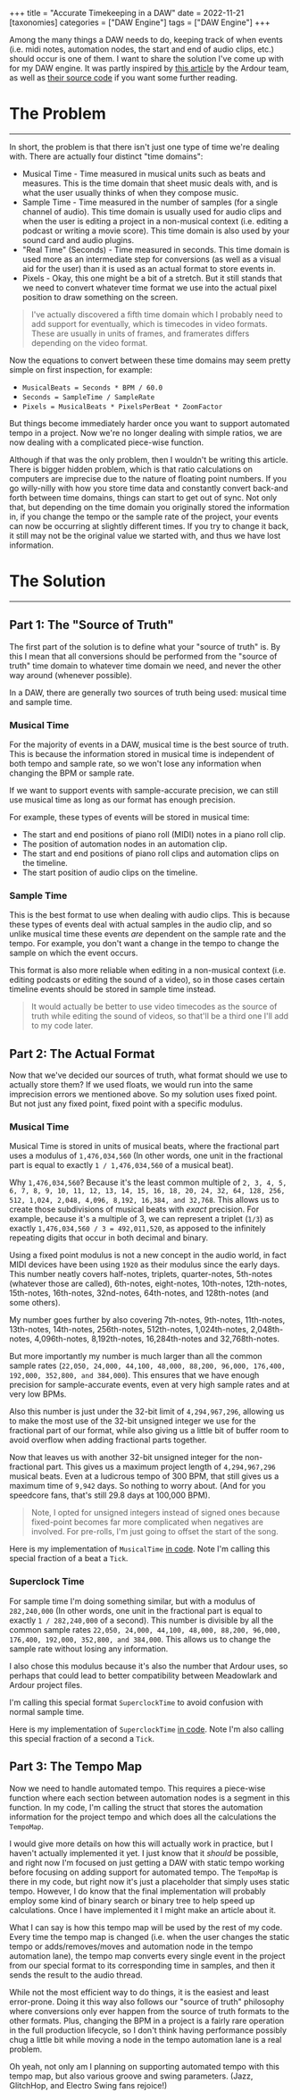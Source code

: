 +++
title = "Accurate Timekeeping in a DAW"
date = 2022-11-21
[taxonomies]
categories = ["DAW Engine"]
tags = ["DAW Engine"]
+++

Among the many things a DAW needs to do, keeping track of when events (i.e. midi notes, automation nodes, the start and end of audio clips, etc.) should occur is one of them. I want to share the solution I've come up with for my DAW engine. It was partly inspired by [this article](https://ardour.org/timing.html) by the Ardour team, as well as [their source code](https://github.com/Ardour/ardour/tree/master/libs/temporal) if you want some further reading.

# The Problem

---

In short, the problem is that there isn't just one type of time we're dealing with. There are actually four distinct "time domains":

* Musical Time - Time measured in musical units such as beats and measures. This is the time domain that sheet music deals with, and is what the user usually thinks of when they compose music.
* Sample Time - Time measured in the number of samples (for a single channel of audio). This time domain is usually used for audio clips and when the user is editing a project in a non-musical context (i.e. editing a podcast or writing a movie score). This time domain is also used by your sound card and audio plugins.
* "Real Time" (Seconds) - Time measured in seconds. This time domain is used more as an intermediate step for conversions (as well as a visual aid for the user) than it is used as an actual format to store events in.
* Pixels - Okay, this one might be a bit of a stretch. But it still stands that we need to convert whatever time format we use into the actual pixel position to draw something on the screen.

> I've actually discovered a fifth time domain which I probably need to add support for eventually, which is timecodes in video formats. These are usually in units of frames, and framerates differs depending on the video format.

Now the equations to convert between these time domains may seem pretty simple on first inspection, for example:
* `MusicalBeats = Seconds * BPM / 60.0`
* `Seconds = SampleTime / SampleRate`
* `Pixels = MusicalBeats * PixelsPerBeat * ZoomFactor`

But things become immediately harder once you want to support automated tempo in a project. Now we're no longer dealing with simple ratios, we are now dealing with a complicated piece-wise function.

Although if that was the only problem, then I wouldn't be writing this article. There is bigger hidden problem, which is that ratio calculations on computers are imprecise due to the nature of floating point numbers. If you go willy-nilly with how you store time data and constantly convert back-and forth between time domains, things can start to get out of sync. Not only that, but depending on the time domain you originally stored the information in, if you change the tempo or the sample rate of the project, your events can now be occurring at slightly different times. If you try to change it back, it still may not be the original value we started with, and thus we have lost information.

# The Solution

---

## Part 1: The "Source of Truth"

The first part of the solution is to define what your "source of truth" is. By this I mean that all conversions should be performed from the "source of truth" time domain to whatever time domain we need, and never the other way around (whenever possible).

In a DAW, there are generally two sources of truth being used: musical time and sample time.

### Musical Time

For the majority of events in a DAW, musical time is the best source of truth. This is because the information stored in musical time is independent of both tempo and sample rate, so we won't lose any information when changing the BPM or sample rate.

If we want to support events with sample-accurate precision, we can still use musical time as long as our format has enough precision.

For example, these types of events will be stored in musical time:
* The start and end positions of piano roll (MIDI) notes in a piano roll clip.
* The position of automation nodes in an automation clip.
* The start and end positions of piano roll clips and automation clips on the timeline.
* The start position of audio clips on the timeline.

### Sample Time
This is the best format to use when dealing with audio clips. This is because these types of events deal with actual samples in the audio clip, and so unlike musical time these events *are* dependent on the sample rate and the tempo. For example, you don't want a change in the tempo to change the sample on which the event occurs.

This format is also more reliable when editing in a non-musical context (i.e. editing podcasts or editing the sound of a video), so in those cases certain timeline events should be stored in sample time instead.

> It would actually be better to use video timecodes as the source of truth while editing the sound of videos, so that'll be a third one I'll add to my code later.

## Part 2: The Actual Format

Now that we've decided our sources of truth, what format should we use to actually store them? If we used floats, we would run into the same imprecision errors we mentioned above. So my solution uses fixed point. But not just any fixed point, fixed point with a specific modulus.

### Musical Time

Musical Time is stored in units of musical beats, where the fractional part uses a modulus of `1,476,034,560` (In other words, one unit in the fractional part is equal to exactly `1 / 1,476,034,560` of a musical beat).

Why `1,476,034,560`? Because it's the least common multiple of `2, 3, 4, 5, 6, 7, 8, 9, 10, 11, 12, 13, 14, 15, 16, 18, 20, 24, 32, 64, 128, 256, 512, 1,024, 2,048, 4,096, 8,192, 16,384, and 32,768`. This allows us to create those subdivisions of musical beats with *exact* precision. For example, because it's a multiple of 3, we can represent a triplet (`1/3`) as exactly `1,476,034,560 / 3 = 492,011,520`, as apposed to the infinitely repeating digits that occur in both decimal and binary.

Using a fixed point modulus is not a new concept in the audio world, in fact MIDI devices have been using `1920` as their modulus since the early days. This number neatly covers half-notes, triplets, quarter-notes, 5th-notes (whatever those are called), 6th-notes, eight-notes, 10th-notes, 12th-notes, 15th-notes, 16th-notes, 32nd-notes, 64th-notes, and 128th-notes (and some others).

My number goes further by also covering 7th-notes, 9th-notes, 11th-notes, 13th-notes, 14th-notes, 256th-notes, 512th-notes, 1,024th-notes, 2,048th-notes, 4,096th-notes, 8,192th-notes, 16,284th-notes and 32,768th-notes.

But more importantly my number is much larger than all the common sample rates (`22,050, 24,000, 44,100, 48,000, 88,200, 96,000, 176,400, 192,000, 352,800, and 384,000`). This ensures that we have enough precision for sample-accurate events, even at very high sample rates and at very low BPMs.

Also this number is just under the 32-bit limit of `4,294,967,296`, allowing us to make the most use of the 32-bit unsigned integer we use for the fractional part of our format, while also giving us a little bit of buffer room to avoid overflow when adding fractional parts together.

Now that leaves us with another 32-bit unsigned integer for the non-fractional part. This gives us a maximum project length of `4,294,967,296` musical beats. Even at a ludicrous tempo of 300 BPM, that still gives us a maximum time of `9,942` days. So nothing to worry about. (And for you speedcore fans, that's still 29.8 days at 100,000 BPM).

> Note, I opted for unsigned integers instead of signed ones because fixed-point becomes far more complicated when negatives are involved. For pre-rolls, I'm just going to offset the start of the song.

Here is my implementation of `MusicalTime` [in code](https://github.com/MeadowlarkDAW/meadowlark-core-types/blob/main/src/time/musical_time.rs). Note I'm calling this special fraction of a beat a `Tick`.

### Superclock Time

For sample time I'm doing something similar, but with a modulus of `282,240,000` (In other words, one unit in the fractional part is equal to exactly `1 / 282,240,000` of a second). This number is divisible by all the common sample rates `22,050, 24,000, 44,100, 48,000, 88,200, 96,000, 176,400, 192,000, 352,800, and 384,000`. This allows us to change the sample rate without losing any information.

I also chose this modulus because it's also the number that Ardour uses, so perhaps that could lead to better compatibility between Meadowlark and Ardour project files.

I'm calling this special format `SuperclockTime` to avoid confusion with normal sample time.

Here is my implementation of `SuperclockTime` [in code](https://github.com/MeadowlarkDAW/meadowlark-core-types/blob/main/src/time/superclock_time.rs). Note I'm also calling this special fraction of a second a `Tick`.

## Part 3: The Tempo Map

Now we need to handle automated tempo. This requires a piece-wise function where each section between automation nodes is a segment in this function. In my code, I'm calling the struct that stores the automation information for the project tempo and which does all the calculations the `TempoMap`.

I would give more details on how this will actually work in practice, but I haven't actually implemented it yet. I just know that it *should* be possible, and right now I'm focused on just getting a DAW with static tempo working before focusing on adding support for automated tempo. The `TempoMap` is there in my code, but right now it's just a placeholder that simply uses static tempo. However, I do know that the final implementation will probably employ some kind of binary search or binary tree to help speed up calculations. Once I have implemented it I might make an article about it.

What I can say is how this tempo map will be used by the rest of my code. Every time the tempo map is changed (i.e. when the user changes the static tempo or adds/removes/moves and automation node in the tempo automation lane), the tempo map converts every single event in the project from our special format to its corresponding time in samples, and then it sends the result to the audio thread.

While not the most efficient way to do things, it is the easiest and least error-prone. Doing it this way also follows our "source of truth" philosophy where conversions only ever happen from the source of truth formats to the other formats. Plus, changing the BPM in a project is a fairly rare operation in the full production lifecycle, so I don't think having performance possibly chug a little bit while moving a node in the tempo automation lane is a real problem.

Oh yeah, not only am I planning on supporting automated tempo with this tempo map, but also various groove and swing parameters. (Jazz, GlitchHop, and Electro Swing fans rejoice!)